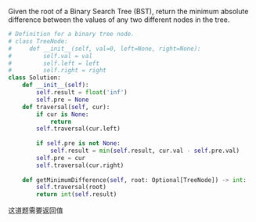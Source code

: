 Given the root of a Binary Search Tree (BST), 
return the minimum absolute difference 
between the values of any two different nodes in the tree.
```python
# Definition for a binary tree node.
# class TreeNode:
#     def __init__(self, val=0, left=None, right=None):
#         self.val = val
#         self.left = left
#         self.right = right
class Solution:
    def __init__(self):
        self.result = float('inf')
        self.pre = None
    def traversal(self, cur):
        if cur is None:
            return 
        self.traversal(cur.left)
        
        if self.pre is not None:
            self.result = min(self.result, cur.val - self.pre.val)
        self.pre = cur
        self.traversal(cur.right)
        
    def getMinimumDifference(self, root: Optional[TreeNode]) -> int:
        self.traversal(root)
        return int(self.result)
```

这道题需要返回值

